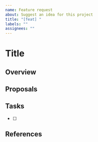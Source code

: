 ```yaml
---
name: Feature request
about: Suggest an idea for this project
title: "[feat] "
labels: ""
assignees: ""
---
```


<!-- It's just a template, so you don't have to fill in all the items. -->

# Title

## Overview

## Proposals

## Tasks

<!-- Export if it can be broken down into small tasks -->

- [ ]

## References

<!-- Referenced sites and literature links, etc. -->
